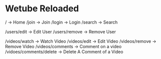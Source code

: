 # Wetube Reloaded

/ -> Home
/join -> Join
/login -> Login
/search -> Search

/users/edit -> Edit User
/users/remove -> Remove User

/videos/watch -> Watch Video
/videos/edit -> Edit Video
/videos/remove -> Remove Video
/videos/comments -> Comment on a video
/vidoes/comments/delete -> Delete A Comment of a Video